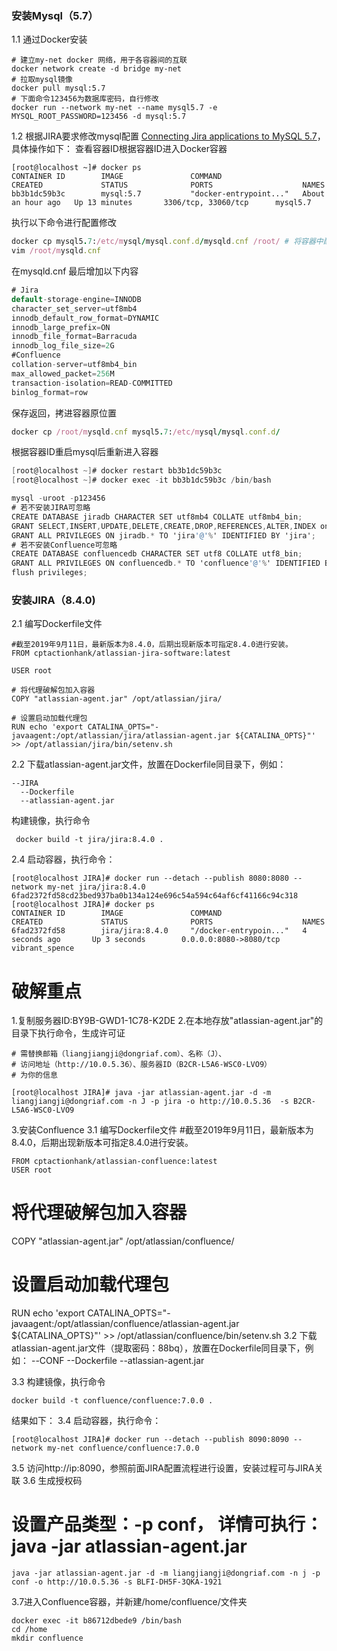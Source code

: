 ### 安装Mysql（5.7）
1.1 通过Docker安装
```
# 建立my-net docker 网络，用于各容器间的互联
docker network create -d bridge my-net
# 拉取mysql镜像
docker pull mysql:5.7
# 下面命令123456为数据库密码，自行修改
docker run --network my-net --name mysql5.7 -e MYSQL_ROOT_PASSWORD=123456 -d mysql:5.7
```

1.2 根据JIRA要求修改mysql配置
[Connecting Jira applications to MySQL 5.7](https://confluence.atlassian.com/adminjiraserver/connecting-jira-applications-to-mysql-5-7-966063305.html#ConnectingJiraapplicationstoMySQL5.7-configuringmysql)，具体操作如下：
查看容器ID根据容器ID进入Docker容器

```
[root@localhost ~]# docker ps
CONTAINER ID        IMAGE               COMMAND                  CREATED             STATUS              PORTS                    NAMES
bb3b1dc59b3c        mysql:5.7           "docker-entrypoint..."   About an hour ago   Up 13 minutes       3306/tcp, 33060/tcp      mysql5.7
```



执行以下命令进行配置修改

```ruby
docker cp mysql5.7:/etc/mysql/mysql.conf.d/mysqld.cnf /root/ # 将容器中配置文件拷出宿主机进行修改
vim /root/mysqld.cnf
```

在mysqld.cnf 最后增加以下内容

```csharp
# Jira
default-storage-engine=INNODB
character_set_server=utf8mb4
innodb_default_row_format=DYNAMIC
innodb_large_prefix=ON
innodb_file_format=Barracuda
innodb_log_file_size=2G
#Confluence
collation-server=utf8mb4_bin
max_allowed_packet=256M
transaction-isolation=READ-COMMITTED
binlog_format=row
```

保存返回，拷进容器原位置

```ruby
docker cp /root/mysqld.cnf mysql5.7:/etc/mysql/mysql.conf.d/
```

根据容器ID重启mysql后重新进入容器

```csharp
[root@localhost ~]# docker restart bb3b1dc59b3c
[root@localhost ~]# docker exec -it bb3b1dc59b3c /bin/bash
```

```csharp
mysql -uroot -p123456
# 若不安装JIRA可忽略
CREATE DATABASE jiradb CHARACTER SET utf8mb4 COLLATE utf8mb4_bin;
GRANT SELECT,INSERT,UPDATE,DELETE,CREATE,DROP,REFERENCES,ALTER,INDEX on jiradb.* TO 'jira'@'%' IDENTIFIED BY 'jira';
GRANT ALL PRIVILEGES ON jiradb.* TO 'jira'@'%' IDENTIFIED BY 'jira';
# 若不安装Confluence可忽略
CREATE DATABASE confluencedb CHARACTER SET utf8 COLLATE utf8_bin;
GRANT ALL PRIVILEGES ON confluencedb.* TO 'confluence'@'%' IDENTIFIED BY 'confluence';
flush privileges;
```



### 安装JIRA（8.4.0)
2.1 编写Dockerfile文件
```
#截至2019年9月11日，最新版本为8.4.0，后期出现新版本可指定8.4.0进行安装。
FROM cptactionhank/atlassian-jira-software:latest

USER root

# 将代理破解包加入容器
COPY "atlassian-agent.jar" /opt/atlassian/jira/

# 设置启动加载代理包
RUN echo 'export CATALINA_OPTS="-javaagent:/opt/atlassian/jira/atlassian-agent.jar ${CATALINA_OPTS}"' >> /opt/atlassian/jira/bin/setenv.sh

```
2.2 下载atlassian-agent.jar文件，放置在Dockerfile同目录下，例如：
```
--JIRA
  --Dockerfile
  --atlassian-agent.jar
```
 构建镜像，执行命令
```
 docker build -t jira/jira:8.4.0 .
```

 2.4 启动容器，执行命令：
```
[root@localhost JIRA]# docker run --detach --publish 8080:8080 --network my-net jira/jira:8.4.0
6fad2372fd58cd23bed937ba0b134a124e696c54a594c64af6cf41166c94c318
[root@localhost JIRA]# docker ps
CONTAINER ID        IMAGE               COMMAND                  CREATED             STATUS              PORTS                    NAMES
6fad2372fd58        jira/jira:8.4.0     "/docker-entrypoin..."   4 seconds ago       Up 3 seconds        0.0.0.0:8080->8080/tcp   vibrant_spence
```

# 破解重点

1.复制服务器ID:BY9B-GWD1-1C78-K2DE
2.在本地存放"atlassian-agent.jar"的目录下执行命令，生成许可证
```
# 需替换邮箱（liangjiangji@dongriaf.com）、名称（J）、
# 访问地址（http://10.0.5.36）、服务器ID（B2CR-L5A6-WSC0-LVO9）
# 为你的信息

[root@localhost JIRA]# java -jar atlassian-agent.jar -d -m liangjiangji@dongriaf.com -n J -p jira -o http://10.0.5.36  -s B2CR-L5A6-WSC0-LVO9

```


3.安装Confluence
3.1 编写Dockerfile文件
#截至2019年9月11日，最新版本为8.4.0，后期出现新版本可指定8.4.0进行安装。
```
FROM cptactionhank/atlassian-confluence:latest 
USER root
```

# 将代理破解包加入容器
COPY "atlassian-agent.jar" /opt/atlassian/confluence/

# 设置启动加载代理包
RUN echo 'export CATALINA_OPTS="-javaagent:/opt/atlassian/confluence/atlassian-agent.jar ${CATALINA_OPTS}"' >> /opt/atlassian/confluence/bin/setenv.sh
3.2 下载atlassian-agent.jar文件（提取密码：88bq），放置在Dockerfile同目录下，例如：
--CONF
  --Dockerfile
  --atlassian-agent.jar

3.3 构建镜像，执行命令
``` 
docker build -t confluence/confluence:7.0.0 .
```
结果如下： 
3.4 启动容器，执行命令：
```
[root@localhost JIRA]# docker run --detach --publish 8090:8090 --network my-net confluence/confluence:7.0.0 
```
3.5 访问http://ip:8090，参照前面JIRA配置流程进行设置，安装过程可与JIRA关联
3.6 生成授权码
# 设置产品类型：-p conf， 详情可执行：java -jar atlassian-agent.jar 
```
java -jar atlassian-agent.jar -d -m liangjiangji@dongriaf.com -n j -p conf -o http://10.0.5.36 -s BLFI-DH5F-3QKA-1921
```
3.7进入Confluence容器，并新建/home/confluence/文件夹

```
docker exec -it b86712dbede9 /bin/bash
cd /home
mkdir confluence 
```